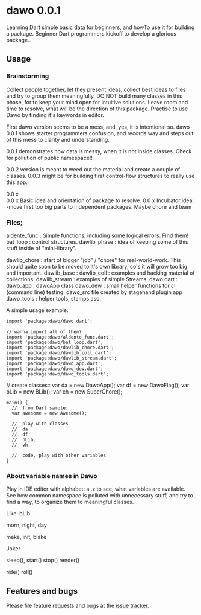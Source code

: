 # dawo 0.0.1

Learning Dart simple basic data for beginners, and howTo use it for building a package.
Beginner Dart programmers kickoff to develop a glorious package..

## Usage

### Brainstorming
 
 Collect people together, let they present ideas, collect best ideas to files and 
 try to group them meaningfully.
 DO NOT build many classes in this phase, for to keep your mind open for intuitive solutions. 
 Leave room and time to resolve, what will be the direction of this package.
 Practise to use Dawo by finding it's keywords in editor.
 
 First dawo version seems to be a mess, and, yes, it is intentional so.
 dawo 0.0.1 shows starter programmers confusion, and records way and steps out of this mess 
 to clarity and understanding.
 
 0.0.1  demonstrates how data is messy, when it is not inside classes.
   Check for pollution of public namespace!!
 
 0.0.2 version is meant to weed out the material and create a couple of classes.
 0.0.3 might be for building first control-flow structures to really use this app.
 
 0.0 x  
 0.0 x  Basic idea and orientation of package to resolve.
 0.0 x  Incubator idea: -move first too big parts to independent packages.
        Maybe  chore  and  team
 

### Files;
aldente_func :  Simple functions, including some logical errors. Find them!
bat_loop :  control structures.
dawlib_phase :  idea of keeping some of this stuff inside of "mini-library".

dawlib_chore : start of bigger "job" / "chore" for real-world-work. This should
quite soon to be moved to it's own library, co's it will grow too big and important.
dawlib_base : 
dawlib_coll : examples and hacking material of collections.
dawlib_stream : examples of simple Streams.
dawo.dart : 
dawo_app : dawoApp class
dawo_dew : small helper functions for cl (command line) testing.
dawo_src  file created by stagehand plugin app
dawo_tools : helper tools, stamps aso.

A simple usage example:

    import 'package:dawo/dawo.dart';
    
    // wanna import all of them?
    import 'package:dawo/aldente_func.dart';
    import 'package:dawo/bat_loop.dart';
    import 'package:dawo/dawlib_chore.dart';
    import 'package:dawo/dawlib_coll.dart';
    import 'package:dawo/dawlib_stream.dart';
    import 'package:dawo/dawo_app.dart';
    import 'package:dawo/dawo_dev.dart';
    import 'package:dawo/dawo_tools.dart';
    
       
//  create classes::
var da = new DawoApp();
var df = new DawoFlag();
var bLib = new BLib();
var ch = new SuperChore();

    main() {
      //  from Dart sample:
      var awesome = new Awesome();
      
      //  play with classes
      //  da.
      //  df.
      //  bLib.
      //  vh.
      
      //  code, play with other variables
    }

###  About variable names in Dawo
Play in IDE editor with alphabet: a..z to see, what variables are available.
See how common namespace is polluted with unnecessary stuff, and try to find
a way, to organize them to meaningful classes.

Like:
bLib 

morn, night, day 

make, init, blake

Joker

sleep(), start()   stop() 
render()

ride()   roll() 


## Features and bugs

Please file feature requests and bugs at the [issue tracker][tracker].

[tracker]: http://example.com/issues/replaceme
